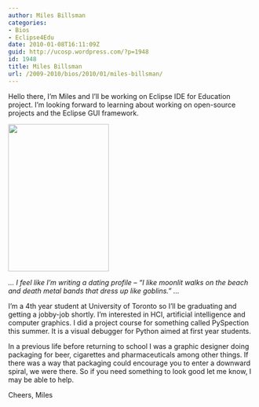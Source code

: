```yaml
---
author: Miles Billsman
categories:
- Bios
- Eclipse4Edu
date: 2010-01-08T16:11:09Z
guid: http://ucosp.wordpress.com/?p=1948
id: 1948
title: Miles Billsman
url: /2009-2010/bios/2010/01/miles-billsman/
---
```


Hello there, I&#8217;m Miles and I&#8217;ll be working on Eclipse IDE for Education project. I&#8217;m looking forward to learning about working on open-source projects and the Eclipse GUI framework.

[<img class="alignright size-medium wp-image-1949" title="Miles Billsman" src="http://ucosp.files.wordpress.com/2010/01/miles-bw-by-pete-on-fuji-241x351.jpg?w=205" alt="" width="205" height="300" />](http://ucosp.files.wordpress.com/2010/01/miles-bw-by-pete-on-fuji-241x351.jpg)

_&#8230; I feel like I&#8217;m writing a dating profile &#8211; &#8220;I like moonlit walks on the beach and death metal bands that dress up like goblins.&#8221; &#8230;_

I&#8217;m a 4th year student at University of Toronto so I&#8217;ll be graduating and getting a jobby-job shortly. I&#8217;m interested in HCI, artificial intelligence and computer graphics. I did a project course for something called PySpection this summer. It is a visual debugger for Python aimed at first year students.

In a previous life before returning to school I was a graphic designer doing packaging for beer, cigarettes and pharmaceuticals among other things. If there was a way that packaging could encourage you to enter a downward spiral, we were there. So if you need something to look good let me know, I may be able to help.

Cheers, Miles